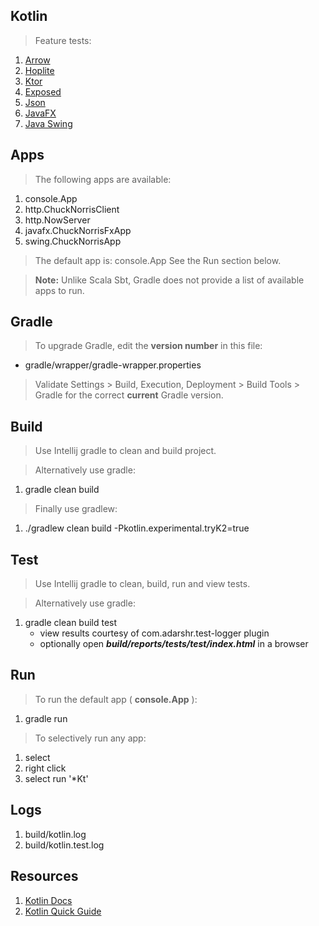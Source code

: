 Kotlin
------
>Feature tests:
1. [Arrow](https://arrow-kt.io)
2. [Hoplite](https://github.com/sksamuel/hoplite)
3. [Ktor](https://ktor.io)
4. [Exposed](https://github.com/JetBrains/Exposed)
5. [Json](https://kotlinx-serialization-json)
6. [JavaFX](https://openjfx.io/)
7. [Java Swing](https://docs.oracle.com/javase/tutorial/uiswing/index.html)

Apps
----
>The following apps are available:
1. console.App
2. http.ChuckNorrisClient
3. http.NowServer
4. javafx.ChuckNorrisFxApp
5. swing.ChuckNorrisApp
>The default app is: console.App See the Run section below.

>**Note:** Unlike Scala Sbt, Gradle does not provide a list of available apps to run.

Gradle
------
>To upgrade Gradle, edit the **version number** in this file:
* gradle/wrapper/gradle-wrapper.properties
>Validate Settings > Build, Execution, Deployment > Build Tools > Gradle for the correct **current** Gradle version.

Build
-----
>Use Intellij gradle to clean and build project.

>Alternatively use gradle:
1. gradle clean build

>Finally use gradlew:
1. ./gradlew clean build -Pkotlin.experimental.tryK2=true

Test
----
>Use Intellij gradle to clean, build, run and view tests.

>Alternatively use gradle:
1. gradle clean build test
     * view results courtesy of com.adarshr.test-logger plugin
     * optionally open ***build/reports/tests/test/index.html*** in a browser

Run
---
>To run the default app ( **console.App** ):
1. gradle run

>To selectively run any app:
1. select
2. right click
3. select run '*Kt'

Logs
----
1. build/kotlin.log
2. build/kotlin.test.log

Resources
---------
1. [Kotlin Docs](https://kotlinlang.org/docs/home.html)
2. [Kotlin Quick Guide](https://github.com/Mr-Skully/kotlin-quick-guide)